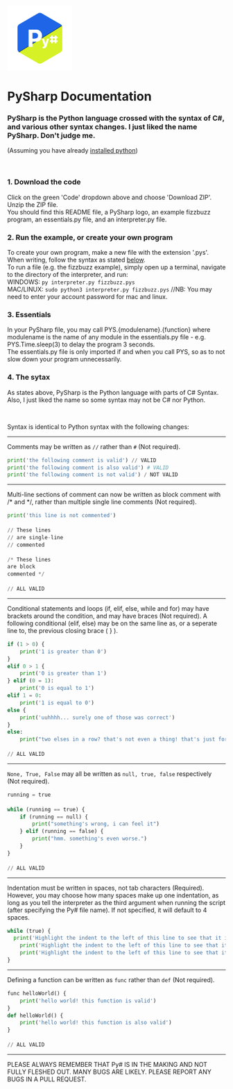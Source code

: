 <img src="pysLogoNoBgNoTxt.png" alt="Py#" width="150"/>

# PySharp Documentation

### PySharp is the Python language crossed with the syntax of C#, and various other syntax changes. I just liked the name PySharp. Don't judge me.

(Assuming you have already [installed python](https://phoenixnap.com/kb/how-to-install-python-3-windows))

<br>

### 1. Download the code
Click on the green 'Code' dropdown above and choose 'Download ZIP'.\
Unzip the ZIP file.\
You should find this README file, a PySharp logo, an example fizzbuzz program, an essentials.py file, and an interpreter.py file.

### 2. Run the example, or create your own program
To create your own program, make a new file with the extension '.pys'. When writing, follow the syntax as stated <a href='#syntax'>below</a>.\
To run a file (e.g. the fizzbuzz example), simply open up a terminal, navigate to the directory of the interpreter, and run:\
WINDOWS: ```py interpreter.py fizzbuzz.pys```\
MAC/LINUX: ```sudo python3 interpreter.py fizzbuzz.pys``` //NB: You may need to enter your account password for mac and linux.

### 3. Essentials
In your PySharp file, you may call PYS.{modulename}.{function} where modulename is the name of any module in the essentials.py file - e.g. PYS.Time.sleep(3) to delay the program 3 seconds.\
The essentials.py file is only imported if and when you call PYS, so as to not slow down your program unnecessarily.

<div id="syntax"></div>

### 4. The sytax
As states above, PySharp is the Python language with parts of C# Syntax. Also, I just liked the name so some syntax may not be C# nor Python.

<br>

Syntax is identical to Python syntax with the following changes:

---

Comments may be written as ```//``` rather than ```#``` (Not required).

```py
print('the following comment is valid') // VALID
print('the following comment is also valid') # VALID
print('the following comment is not valid') / NOT VALID
```

---

Multi-line sections of comment can now be written as block comment with /* and */, rather than multiple single line comments (Not required).
```py
print('this line is not commented')

// These lines
// are single-line
// commented

/* These lines
are block
commented */

// ALL VALID
```

---

Conditional statements and loops (if, elif, else, while and for) may have brackets around the condition, and may have braces (Not required). A following conditional (elif, else) may be on the same line as, or a seperate line to, the previous closing brace ( } ).
```py
if (1 > 0) {
    print('1 is greater than 0')
}
elif 0 > 1 {
    print('0 is greater than 1')
} elif (0 = 1):
    print('0 is equal to 1')
elif 1 = 0:
    print('1 is equal to 0')
else {
    print('uuhhhh... surely one of those was correct')
}
else:
    print("two elses in a row? that's not even a thing! that's just for demonstration! idefkatp")

// ALL VALID
```
---

```None, True, False``` may all be written as ```null, true, false``` respectively (Not required).
```py
running = true

while (running == true) {
    if (running == null) {
        print("something's wrong, i can feel it")
    } elif (running == false) {
        print("hmm. something's even worse.")
    }
}

// ALL VALID
```

---

Indentation must be written in spaces, not tab characters (Required). However, you may choose how many spaces make up one indentation, as long as you tell the interpreter as the third argument when running the script (after specifying the Py# file name). If not specified, it will default to 4 spaces.
```py
while (true) {
  print('Highlight the indent to the left of this line to see that it is 2 spaces.') // VALID AS LONG AS SPECIFIED
    print('Highlight the indent to the left of this line to see that it is 4 spaces.') // VALID BY DEFAULT
	print('Highlight the indent to the left of this line to see that it is a tab character') // NOT VALID
}
```

---

Defining a function can be written as ```func``` rather than ```def``` (Not required).
```py
func helloWorld() {
    print('hello world! this function is valid')
}
def helloWorld() {
    print('hello world! this function is also valid')
}

// ALL VALID
```

---

PLEASE ALWAYS REMEMBER THAT Py# IS IN THE MAKING AND NOT FULLY FLESHED OUT. MANY BUGS ARE LIKELY. PLEASE REPORT ANY BUGS IN A PULL REQUEST.
